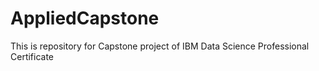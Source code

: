 # AppliedCapstone
This is repository for Capstone project of IBM Data Science Professional Certificate
